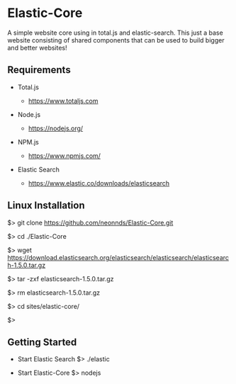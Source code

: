 
# Elastic-Core
A simple website core using in total.js and elastic-search. This just a base website consisting of shared components that can be used to build bigger and better websites!

## Requirements

  * Total.js
    * https://www.totaljs.com
  
  * Node.js
    * https://nodejs.org/
  
  * NPM.js
    * https://www.npmjs.com/

  * Elastic Search
    *  https://www.elastic.co/downloads/elasticsearch
  

## Linux Installation

  $> git clone https://github.com/neonnds/Elastic-Core.git
  
  $> cd ./Elastic-Core
  
  $> wget https://download.elasticsearch.org/elasticsearch/elasticsearch/elasticsearch-1.5.0.tar.gz
  
  $> tar -zxf elasticsearch-1.5.0.tar.gz
    
  $> rm elasticsearch-1.5.0.tar.gz
  
  $> cd sites/elastic-core/
  
  $> 
  
## Getting Started

  * Start Elastic Search
  $> ./elastic

  * Start Elastic-Core
  $> nodejs 
